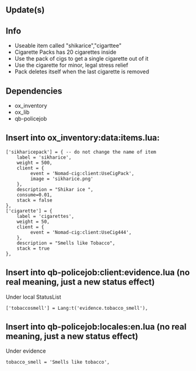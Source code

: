 ## Update(s)

## Info
- Useable item called "shikarice","cigarttee"
- Cigarette Packs has 20 cigarettes inside
- Use the pack of cigs to get a single cigarette out of it
- Use the cigarette for minor, legal stress relief
- Pack deletes itself when the last cigarette is removed

## Dependencies
- ox_inventory
- ox_lib
- qb-policejob

## Insert into ox_inventory:data:items.lua:
```
['sikharicepack'] = { -- do not change the name of item 
    label = 'sikharice',
    weight = 500,
    client = {
         event = 'Nomad-cig:client:UseCigPack',
         image = 'sikharice.png'
    },
	description = "Shikar ice ",
	consume=0.01,
    stack = false
},
['cigarette'] = {
    label = 'cigarettes',
    weight = 50,
    client = {
         event = 'Nomad-cig:client:UseCig444',
    },
	description = "Smells like Tobacco",
    stack = true
},
```


## Insert into qb-policejob:client:evidence.lua (no real meaning, just a new status effect)

Under local StatusList
```
['tobaccosmell'] = Lang:t('evidence.tobacco_smell'),
```

## Insert into qb-policejob:locales:en.lua (no real meaning, just a new status effect)

Under evidence
```
tobacco_smell = 'Smells like tobacco',
```

## 
